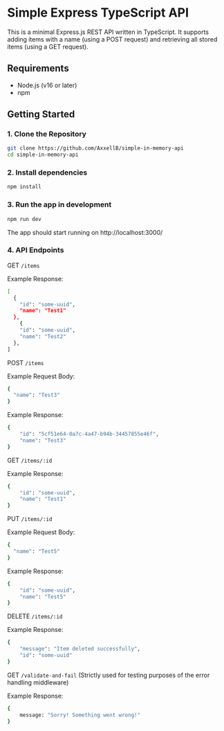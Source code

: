# Simple Express TypeScript API

This is a minimal Express.js REST API written in TypeScript. It supports adding items with a name (using a POST request) and retrieving all stored items (using a GET request).

## Requirements

- Node.js (v16 or later)
- npm

## Getting Started

### 1. Clone the Repository

```bash
git clone https://github.com/AxxellB/simple-in-memory-api
cd simple-in-memory-api
```

### 2. Install dependencies

```bash
npm install
```

### 3. Run the app in development

```bash
npm run dev
```

The app should start running on http://localhost:3000/

### 4. API Endpoints

GET `/items`

Example Response:

```bash
[
  {
    "id": "some-uuid",
    "name": "Test1"
  },
    {
    "id": "some-uuid",
    "name": "Test2"
  },
]
```

POST `/items`

Example Request Body:

```bash
{
  "name": "Test3"
}
```

Example Response:

```bash
{
    "id": "5cf51e64-0a7c-4a47-b94b-34457855e46f",
    "name": "Test3"
}
```

GET `/items/:id`

Example Response:

```bash
{
    "id": "some-uuid",
    "name": "Test1"
}
```

PUT `/items/:id`

Example Request Body:

```bash
{
  "name": "Test5"
}
```

Example Response:

```bash
{
    "id": "some-uuid",
    "name": "Test5"
}
```

DELETE `/items/:id`

Example Response:

```bash
{
    "message": "Item deleted successfully",
    "id": "some-uuid"
}
```

GET `/validate-and-fail`
(Strictly used for testing purposes of the error handling middleware)

Example Response:

```bash
{
    message: "Sorry! Something went wrong!"
}
```
